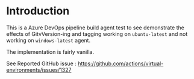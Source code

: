 # Introduction 
This is a Azure DevOps pipeline build agent test to see demonstrate the effects of GitvVersion-ing and tagging working on `ubuntu-latest` and not working on `windows-latest` agent.

The implementation is fairly vanilla.

See Reported GitHub issue : https://github.com/actions/virtual-environments/issues/1327
